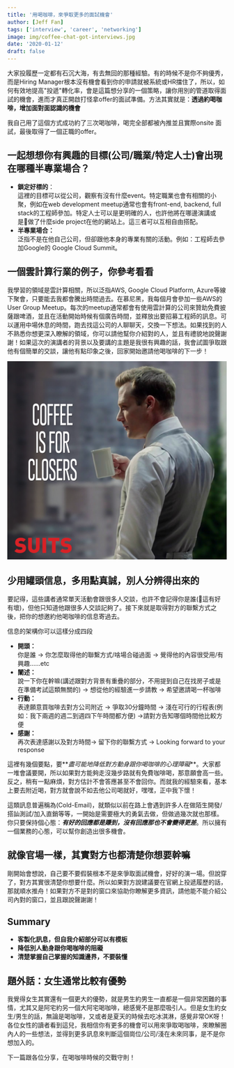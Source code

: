 ```yaml
---
title: '用喝咖啡，來爭取更多的面試機會'
author: [Jeff Fan]
tags: ['interview', 'career', 'networking']
image: img/coffee-chat-got-interviews.jpg
date: '2020-01-12'
draft: false
---
```


大家投履歷一定都有石沉大海，有去無回的那種經驗。有的時候不是你不夠優秀，而是Hiring Manager根本沒有機會看到你的申請就被系統或HR擋住了，所以，如何有效地提高"投遞"轉化率，會是這篇想分享的一個策略，讓你用別的管道取得面試的機會，進而才真正開啟打怪拿offer的面試準備。方法其實就是：**透過約喝咖啡，增加面對面認識的機會**

我自己用了這個方式成功約了三次喝咖啡，喝完全部都被內推並且實際onsite 面試，最後取得了一個正職的offer。

## 一起想想你有興趣的目標(公司/職業/特定人士)會出現在哪種半專業場合？

- **鎖定好標的**：  
    這裡的目標可以從公司，觀察有沒有什麼event。特定職業也會有相關的小聚，例如在web development meetup通常也會有front-end, backend, full stack的工程師參加。特定人士可以是更明確的人，也許他將在哪邊演講或是做了什麼side project在他的網站上。這三者可以互相自由搭配。
- **半專業場合：**  
    泛指不是在他自己公司，但卻跟他本身的專業有關的活動。例如：工程師去參加Google的 Google Cloud Summit。

## 一個雲計算行業的例子，你參考看看

我學習的領域是雲計算相關，所以泛指AWS, Google Cloud Platform, Azure等線下聚會，只要能去我都會騰出時間過去。在慕尼黑，我每個月會參加一些AWS的User Group Meetup。每次的meetup通常都會有使用雲計算的公司來贊助免費披薩跟啤酒，並且在活動開始時候有個廣告時間，並釋放出要招募工程師的訊息。可以運用中場休息的時間，跑去找這公司的人聊聊天，交換一下想法。如果找到的人不熟悉你想更深入瞭解的領域，你可以請他幫你介紹對的人，並且有禮貌地說聲謝謝！如果這次的演講者的背景以及要講的主題是我很有興趣的話，我會試圖爭取跟他有個簡單的交談，讓他有點印象之後，回家開始邀請他喝咖啡的下一步！

![](img/coffee-is-for-closer.png)

## 少用罐頭信息，多用點真誠，別人分辨得出來的

要記得，這些講者通常單天活動會跟很多人交談，也許不會記得你是誰(這有好有壞)，但他只知道他跟很多人交談記夠了。接下來就是取得對方的聯繫方式之後，把你的想邀約他喝咖啡的信息寄過去。

信息的架構你可以這樣分成四段

- **開頭：**  
    你是誰 -> 你怎麼取得他的聯繫方式/啥場合碰過面 -> 覺得他的內容很受用/有興趣......etc
- **闡述：**  
    說一下你在幹嘛(講述跟對方背景有重疊的部分，不用提到自己在找房子或是在準備考試這類無關的) -> 想從他的經驗進一步請教 -> 希望邀請喝一杯咖啡
- **行動：**  
    表達願意買咖啡去對方公司附近 -> 爭取30分鐘時間 -> 淺在可行的行程表(例如：我下兩週的週二到週四下午時間都方便) ->請對方告知哪個時間他比較方便
- **感謝：**  
    再次表達感謝以及對方時間-> 留下你的聯繫方式 -> Looking forward to your response

這裡有幾個要點，要**_盡可能地降低對方動身跟你喝咖啡的心理障礙_**。大家都一堆會議要開，所以如果對方能夠走沒幾步路就有免費咖啡喝，那意願會高一些。反之，稍有一點麻煩，對方估計不會答應甚至不會回你。而就我的經驗來看，基本上要去附近喝，對方就會說不如去他公司喝就好，嘿嘿，正中我下懷！

這類訊息普遍稱為(Cold-Email)，就類似以前在路上會遇到許多人在做陌生開發/搭訕測試/加入直銷等等，一開始是需要極大的勇氣去做，但做過幾次就也那樣。你只要保持個心態：**_有好的回應都是賺到，沒有回應那也不會變得更差_**。所以擁有一個業務的心態，可以幫你創造出很多機會。

## 就像官場一樣，其實對方也都清楚你想要幹嘛  

剛開始會想說，自己要不要假裝根本不是來爭取面試機會，好好的演一場。但說穿了，對方其實很清楚你想要什麼。所以如果對方說建議要在官網上投遞履歷的話，那就順水推舟！如果對方不是對的窗口來協助你瞭解更多資訊，請他能不能介紹公司內對的窗口，並且跟說聲謝謝！

## Summary

- **客製化訊息，但自我介紹部分可以有模板**
- **降低別人動身跟你喝咖啡的阻礙**
- **清楚掌握自己掌握的知識邊界，不要裝懂**

## 題外話：女生通常比較有優勢

我覺得女生其實還有一個更大的優勢，就是男生約男生一直都是一個非常困難的事情，尤其又是阿宅約另一個大阿宅喝咖啡，總感覺不是那麼吸引人。但是女生約女生/男生的話，無論是喝咖啡，又或者是夏天的時候去吃冰淇淋，感覺非常OK呀！各位女性的讀者看到這兒，我相信你有更多的機會可以用來爭取喝咖啡，來瞭解圈內人的一些想法，並得到更多訊息來判斷這個崗位/公司/淺在未來同事，是不是你想加入的。

下一篇跟各位分享，在喝咖啡時候的交戰守則！
